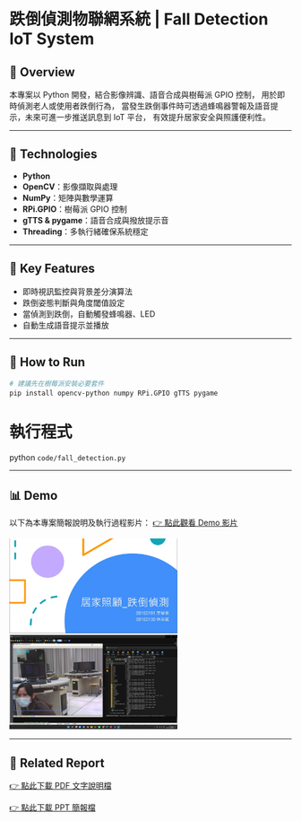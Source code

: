 # 跌倒偵測物聯網系統 | Fall Detection IoT System


## 📌 Overview
本專案以 Python 開發，結合影像辨識、語音合成與樹莓派 GPIO 控制，
用於即時偵測老人或使用者跌倒行為，
當發生跌倒事件時可透過蜂鳴器警報及語音提示，未來可進一步推送訊息到 IoT 平台，
有效提升居家安全與照護便利性。

---

## 🧰 Technologies
- **Python**
- **OpenCV**：影像擷取與處理
- **NumPy**：矩陣與數學運算
- **RPi.GPIO**：樹莓派 GPIO 控制
- **gTTS & pygame**：語音合成與撥放提示音
- **Threading**：多執行緒確保系統穩定

---

## 🎯 Key Features
- 即時視訊監控與背景差分演算法
- 跌倒姿態判斷與角度閾值設定
- 當偵測到跌倒，自動觸發蜂鳴器、LED
- 自動生成語音提示並播放

---

## 📂 How to Run
```bash
# 建議先在樹莓派安裝必要套件
pip install opencv-python numpy RPi.GPIO gTTS pygame
```

# 執行程式
python `code/fall_detection.py`

---

## 📊 Demo
以下為本專案簡報說明及執行過程影片：
[👉 點此觀看 Demo 影片](https://drive.google.com/file/d/1lobTv1jgX47lWRnSClhSc8mQvUKVrcAr/view?usp=drive_link)

<img src="images/demo_cover1.png" width="300"/>
<img src="images/demo_cover2.png" width="300"/>

---

## 📄 Related Report
[👉 點此下載 PDF 文字說明檔](./report_word.pdf)

[👉 點此下載 PPT 簡報檔](./report_ppt.pdf)
